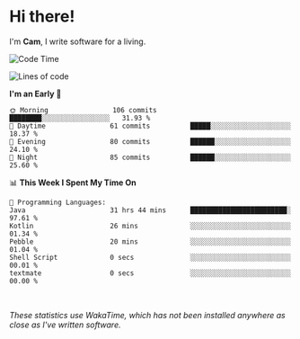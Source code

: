 # Hi there!
I'm **Cam**, I write software for a living.

<!--START_SECTION:waka-->
![Code Time](http://img.shields.io/badge/Code%20Time-304%20hrs%2045%20mins-blue)

![Lines of code](https://img.shields.io/badge/From%20Hello%20World%20I%27ve%20Written-94.2%20thousand%20lines%20of%20code-blue)

**I'm an Early 🐤** 

```text
🌞 Morning                106 commits         ████████░░░░░░░░░░░░░░░░░   31.93 % 
🌆 Daytime                61 commits          █████░░░░░░░░░░░░░░░░░░░░   18.37 % 
🌃 Evening                80 commits          ██████░░░░░░░░░░░░░░░░░░░   24.10 % 
🌙 Night                  85 commits          ██████░░░░░░░░░░░░░░░░░░░   25.60 % 
```


📊 **This Week I Spent My Time On** 

```text
💬 Programming Languages: 
Java                     31 hrs 44 mins      ████████████████████████░   97.61 % 
Kotlin                   26 mins             ░░░░░░░░░░░░░░░░░░░░░░░░░   01.34 % 
Pebble                   20 mins             ░░░░░░░░░░░░░░░░░░░░░░░░░   01.04 % 
Shell Script             0 secs              ░░░░░░░░░░░░░░░░░░░░░░░░░   00.01 % 
textmate                 0 secs              ░░░░░░░░░░░░░░░░░░░░░░░░░   00.00 % 
```


<!--END_SECTION:waka-->

<br>

_These statistics use WakaTime, which has not been installed anywhere as close as I've written software._
